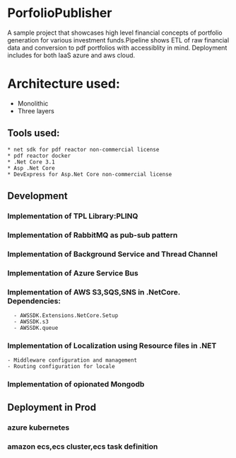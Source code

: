 # PorfolioPublisher
A sample project that showcases high level financial concepts of portfolio generation for various investment funds.Pipeline shows ETL of raw financial data and conversion to pdf portfolios with accessiblity in mind. Deployment includes for both IaaS azure and aws cloud. 
# Architecture used:
  * Monolithic
  * Three layers
## Tools used:
    * net sdk for pdf reactor non-commercial license
    * pdf reactor docker
    * .Net Core 3.1
    * Asp .Net Core
    * DevExpress for Asp.Net Core non-commercial license
## Development
  ### Implementation of TPL Library:PLINQ
  ### Implementation of RabbitMQ as pub-sub pattern
  ### Implementation of Background Service and Thread Channel
  ### Implementation of Azure Service Bus
  ### Implementation of AWS S3,SQS,SNS in .NetCore. Dependencies:
      - AWSSDK.Extensions.NetCore.Setup
      - AWSSDK.s3
      - AWSSDK.queue
  ### Implementation of Localization using Resource files in .NET
    - Middleware configuration and management
    - Routing configuration for locale
  ### Implementation of opionated Mongodb
  
## Deployment in Prod
 ### azure kubernetes
 ### amazon ecs,ecs cluster,ecs task definition
 
 
